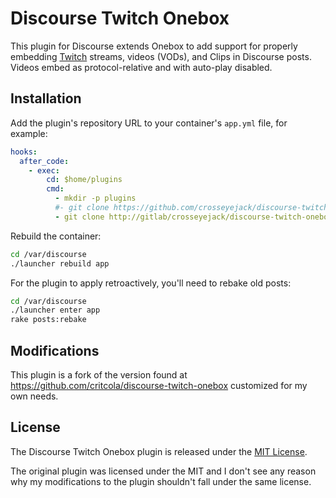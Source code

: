 # Discourse Twitch Onebox

This plugin for Discourse extends Onebox to add support for properly embedding [Twitch](https://twitch.tv/) streams, videos (VODs), and Clips in Discourse posts. Videos embed as protocol-relative and with auto-play disabled.

## Installation

Add the plugin's repository URL to your container's `app.yml` file, for example:

```yml
hooks:
  after_code:
    - exec:
        cd: $home/plugins
        cmd:
          - mkdir -p plugins
          #- git clone https://github.com/crosseyejack/discourse-twitch-onebox.git  ## Hosted on GitHub
          - git clone http://gitlab/crosseyejack/discourse-twitch-onebox.git        ## Hosted on Local GitLab Install for Dev/Testing/Stuff/Cheesecake
```

Rebuild the container:

```sh
cd /var/discourse
./launcher rebuild app
```

For the plugin to apply retroactively, you'll need to rebake old posts:

```sh
cd /var/discourse
./launcher enter app
rake posts:rebake
```

## Modifications
This plugin is a fork of the version found at https://github.com/critcola/discourse-twitch-onebox customized for my own needs.

## License

The Discourse Twitch Onebox plugin is released under the [MIT License](LICENSE).

The original plugin was licensed under the MIT and I don't see any reason why my modifications to the plugin shouldn't fall under the same license.
